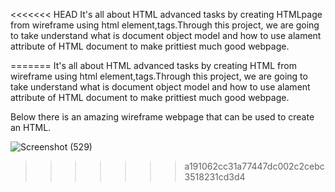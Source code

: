 <<<<<<< HEAD
It's all about HTML advanced tasks by creating HTMLpage from wireframe using html element,tags.Through this project, we are going to take understand what is document object model and how to use alament attribute of HTML document to make prittiest much good webpage.



=======
It's all about HTML advanced tasks by creating HTML from wireframe using html element,tags.Through this project, we are going to take understand what is document object model and how to use alament attribute of HTML document to make prittiest much good webpage.

Below there is an amazing wireframe webpage that can be used to create an HTML.

![Screenshot (529)](https://github.com/Ruthuwamahoro/alu-web-development/assets/116666242/4a991c48-6df2-433b-9573-73945780c2bf)
>>>>>>> a191062cc31a77447dc002c2cebc3518231cd3d4
